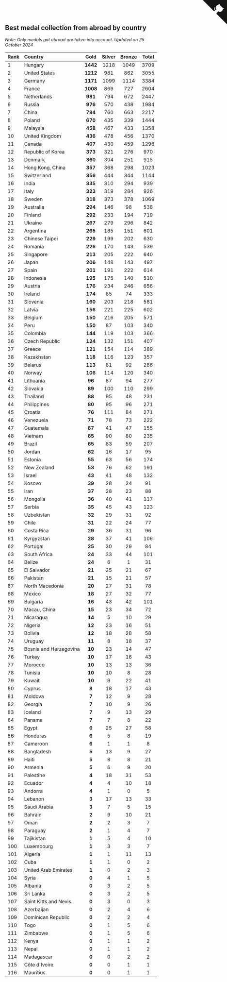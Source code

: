 ## Best medal collection from abroad by country

*Note: Only medals got abroad are taken into account.*
*Updated on 25 October 2024*

| Rank | Country | Gold | Silver | Bronze | Total |
| :--- | :--- | :--: | :--: | :--: | :--: |
| 1 | Hungary | **1442** | 1218 | 1049 | 3709 |
| 2 | United States | **1212** | 981 | 862 | 3055 |
| 3 | Germany | **1171** | 1099 | 1114 | 3384 |
| 4 | France | **1008** | 869 | 727 | 2604 |
| 5 | Netherlands | **981** | 794 | 672 | 2447 |
| 6 | Russia | **976** | 570 | 438 | 1984 |
| 7 | China | **794** | 760 | 663 | 2217 |
| 8 | Poland | **670** | 435 | 339 | 1444 |
| 9 | Malaysia | **458** | 467 | 433 | 1358 |
| 10 | United Kingdom | **436** | 478 | 456 | 1370 |
| 11 | Canada | **407** | 430 | 459 | 1296 |
| 12 | Republic of Korea | **373** | 321 | 276 | 970 |
| 13 | Denmark | **360** | 304 | 251 | 915 |
| 14 | Hong Kong, China | **357** | 368 | 298 | 1023 |
| 15 | Switzerland | **356** | 444 | 344 | 1144 |
| 16 | India | **335** | 310 | 294 | 939 |
| 17 | Italy | **323** | 319 | 284 | 926 |
| 18 | Sweden | **318** | 373 | 378 | 1069 |
| 19 | Australia | **294** | 146 | 98 | 538 |
| 20 | Finland | **292** | 233 | 194 | 719 |
| 21 | Ukraine | **267** | 279 | 296 | 842 |
| 22 | Argentina | **265** | 185 | 151 | 601 |
| 23 | Chinese Taipei | **229** | 199 | 202 | 630 |
| 24 | Romania | **226** | 170 | 143 | 539 |
| 25 | Singapore | **213** | 205 | 222 | 640 |
| 26 | Japan | **206** | 148 | 143 | 497 |
| 27 | Spain | **201** | 191 | 222 | 614 |
| 28 | Indonesia | **195** | 175 | 140 | 510 |
| 29 | Austria | **176** | 234 | 246 | 656 |
| 30 | Ireland | **174** | 85 | 74 | 333 |
| 31 | Slovenia | **160** | 203 | 218 | 581 |
| 32 | Latvia | **156** | 221 | 225 | 602 |
| 33 | Belgium | **150** | 216 | 205 | 571 |
| 34 | Peru | **150** | 87 | 103 | 340 |
| 35 | Colombia | **144** | 119 | 103 | 366 |
| 36 | Czech Republic | **124** | 132 | 151 | 407 |
| 37 | Greece | **121** | 154 | 114 | 389 |
| 38 | Kazakhstan | **118** | 116 | 123 | 357 |
| 39 | Belarus | **113** | 81 | 92 | 286 |
| 40 | Norway | **106** | 114 | 120 | 340 |
| 41 | Lithuania | **96** | 87 | 94 | 277 |
| 42 | Slovakia | **89** | 100 | 110 | 299 |
| 43 | Thailand | **88** | 95 | 48 | 231 |
| 44 | Philippines | **80** | 95 | 96 | 271 |
| 45 | Croatia | **76** | 111 | 84 | 271 |
| 46 | Venezuela | **71** | 78 | 73 | 222 |
| 47 | Guatemala | **67** | 41 | 47 | 155 |
| 48 | Vietnam | **65** | 90 | 80 | 235 |
| 49 | Brazil | **65** | 83 | 59 | 207 |
| 50 | Jordan | **62** | 16 | 17 | 95 |
| 51 | Estonia | **55** | 63 | 56 | 174 |
| 52 | New Zealand | **53** | 76 | 62 | 191 |
| 53 | Israel | **43** | 41 | 48 | 132 |
| 54 | Kosovo | **39** | 28 | 24 | 91 |
| 55 | Iran | **37** | 28 | 23 | 88 |
| 56 | Mongolia | **36** | 40 | 41 | 117 |
| 57 | Serbia | **35** | 45 | 43 | 123 |
| 58 | Uzbekistan | **32** | 29 | 31 | 92 |
| 59 | Chile | **31** | 22 | 24 | 77 |
| 60 | Costa Rica | **29** | 36 | 31 | 96 |
| 61 | Kyrgyzstan | **28** | 37 | 41 | 106 |
| 62 | Portugal | **25** | 30 | 29 | 84 |
| 63 | South Africa | **24** | 33 | 44 | 101 |
| 64 | Belize | **24** | 6 | 1 | 31 |
| 65 | El Salvador | **21** | 25 | 21 | 67 |
| 66 | Pakistan | **21** | 15 | 21 | 57 |
| 67 | North Macedonia | **20** | 27 | 31 | 78 |
| 68 | Mexico | **18** | 27 | 32 | 77 |
| 69 | Bulgaria | **16** | 43 | 42 | 101 |
| 70 | Macau, China | **15** | 23 | 34 | 72 |
| 71 | Nicaragua | **14** | 5 | 10 | 29 |
| 72 | Nigeria | **12** | 23 | 16 | 51 |
| 73 | Bolivia | **12** | 18 | 28 | 58 |
| 74 | Uruguay | **11** | 8 | 18 | 37 |
| 75 | Bosnia and Herzegovina | **10** | 23 | 14 | 47 |
| 76 | Turkey | **10** | 17 | 16 | 43 |
| 77 | Morocco | **10** | 13 | 13 | 36 |
| 78 | Tunisia | **10** | 10 | 8 | 28 |
| 79 | Kuwait | **10** | 9 | 22 | 41 |
| 80 | Cyprus | **8** | 18 | 17 | 43 |
| 81 | Moldova | **7** | 12 | 9 | 28 |
| 82 | Georgia | **7** | 10 | 9 | 26 |
| 83 | Iceland | **7** | 9 | 13 | 29 |
| 84 | Panama | **7** | 7 | 8 | 22 |
| 85 | Egypt | **6** | 25 | 27 | 58 |
| 86 | Honduras | **6** | 5 | 8 | 19 |
| 87 | Cameroon | **6** | 1 | 1 | 8 |
| 88 | Bangladesh | **5** | 13 | 9 | 27 |
| 89 | Haiti | **5** | 8 | 8 | 21 |
| 90 | Armenia | **5** | 6 | 9 | 20 |
| 91 | Palestine | **4** | 18 | 31 | 53 |
| 92 | Ecuador | **4** | 4 | 10 | 18 |
| 93 | Andorra | **4** | 1 | 0 | 5 |
| 94 | Lebanon | **3** | 17 | 13 | 33 |
| 95 | Saudi Arabia | **3** | 7 | 5 | 15 |
| 96 | Bahrain | **2** | 9 | 10 | 21 |
| 97 | Oman | **2** | 2 | 3 | 7 |
| 98 | Paraguay | **2** | 1 | 4 | 7 |
| 99 | Tajikistan | **1** | 5 | 4 | 10 |
| 100 | Luxembourg | **1** | 3 | 3 | 7 |
| 101 | Algeria | **1** | 1 | 11 | 13 |
| 102 | Cuba | **1** | 1 | 0 | 2 |
| 103 | United Arab Emirates | **1** | 0 | 2 | 3 |
| 104 | Syria | **0** | 4 | 1 | 5 |
| 105 | Albania | **0** | 3 | 2 | 5 |
| 106 | Sri Lanka | **0** | 3 | 2 | 5 |
| 107 | Saint Kitts and Nevis | **0** | 3 | 0 | 3 |
| 108 | Azerbaijan | **0** | 2 | 4 | 6 |
| 109 | Dominican Republic | **0** | 2 | 2 | 4 |
| 110 | Togo | **0** | 1 | 5 | 6 |
| 111 | Zimbabwe | **0** | 1 | 5 | 6 |
| 112 | Kenya | **0** | 1 | 1 | 2 |
| 113 | Nepal | **0** | 1 | 1 | 2 |
| 114 | Madagascar | **0** | 0 | 2 | 2 |
| 115 | Côte d'Ivoire | **0** | 0 | 1 | 1 |
| 116 | Mauritius | **0** | 0 | 1 | 1 |


<a href="https://github.com/JustinTimeCuber/wca_statistics" class="github-corner" aria-label="View source on Github"><svg width="80" height="80" viewBox="0 0 250 250" style="fill:#151513; color:#fff; position: absolute; top: 0; border: 0; right: 0;" aria-hidden="true"><path d="M0,0 L115,115 L130,115 L142,142 L250,250 L250,0 Z"></path><path d="M128.3,109.0 C113.8,99.7 119.0,89.6 119.0,89.6 C122.0,82.7 120.5,78.6 120.5,78.6 C119.2,72.0 123.4,76.3 123.4,76.3 C127.3,80.9 125.5,87.3 125.5,87.3 C122.9,97.6 130.6,101.9 134.4,103.2" fill="currentColor" style="transform-origin: 130px 106px;" class="octo-arm"></path><path d="M115.0,115.0 C114.9,115.1 118.7,116.5 119.8,115.4 L133.7,101.6 C136.9,99.2 139.9,98.4 142.2,98.6 C133.8,88.0 127.5,74.4 143.8,58.0 C148.5,53.4 154.0,51.2 159.7,51.0 C160.3,49.4 163.2,43.6 171.4,40.1 C171.4,40.1 176.1,42.5 178.8,56.2 C183.1,58.6 187.2,61.8 190.9,65.4 C194.5,69.0 197.7,73.2 200.1,77.6 C213.8,80.2 216.3,84.9 216.3,84.9 C212.7,93.1 206.9,96.0 205.4,96.6 C205.1,102.4 203.0,107.8 198.3,112.5 C181.9,128.9 168.3,122.5 157.7,114.1 C157.9,116.9 156.7,120.9 152.7,124.9 L141.0,136.5 C139.8,137.7 141.6,141.9 141.8,141.8 Z" fill="currentColor" class="octo-body"></path></svg></a><style>.github-corner:hover .octo-arm{animation:octocat-wave 560ms ease-in-out}@keyframes octocat-wave{0%,100%{transform:rotate(0)}20%,60%{transform:rotate(-25deg)}40%,80%{transform:rotate(10deg)}}@media (max-width:500px){.github-corner:hover .octo-arm{animation:none}.github-corner .octo-arm{animation:octocat-wave 560ms ease-in-out}}</style>
